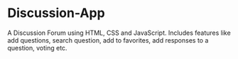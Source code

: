 # Discussion-App

A Discussion Forum using HTML, CSS and JavaScript. Includes features like add questions, search question, add to favorites, add responses to a question, voting etc.
